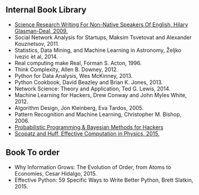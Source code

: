 ## Internal Book Library

* [Science Research Writing For Non-Native Speakers Of English, Hilary Glasman-Deal, 2009.](https://s3-eu-west-1.amazonaws.com/luxbulb.org/Resources/Books/Science+Research+Writting/ScienceResearchWriting.pdf)
* Social Network Analysis for Startups, Maksim Tsvetovat and Alexander Kouznetsov, 2011.
* Statistics, Data Mining, and Machine Learning in Astronomy, Željko Ivezic ́et al, 2014.
* Real computing make Real, Forman S. Acton, 1996.
* Think Complexity, Allen B. Downey, 2012.
* Python for Data Analysis, Wes McKinney, 2013.
* Python Cookbook, David Beazley and Brian K. Jones, 2013.
* Network Science: Theory and Application, Ted G. Lewis, 2014.
* Machine Learning for Hackers, Drew Conway and John Myles White, 2012.
* Algorithm Design, Jon Kleinberg, Eva Tardos, 2005.
* Pattern Recognition and Machine Learning, Christopher M. Bishop, 2006.
* [Probabilistic Programming & Bayesian Methods for Hackers](http://camdavidsonpilon.github.io/Probabilistic-Programming-and-Bayesian-Methods-for-Hackers/)
* [Scopatz and Huff, Effective Computation in Physics, 2015.]()

## Book To order
* Why Information Grows: The Evolution of Order, from Atoms to Economies, Cesar Hidalgo, 2015.
* Effective Python: 59 Specific Ways to Write Better Python, Brett Slatkin, 2015.